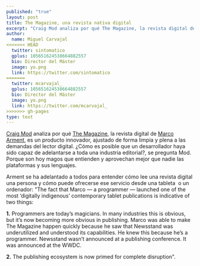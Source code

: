 ```yaml
---
published: "true"
layout: post
title: The Magazine, una revista nativa digital
excerpt: "Craig Mod analiza por qué The Magazine, la revista digital de Marco Arment, es un producto innovador, ajustado de forma limpia y plena a las demandas del lector digital. ¿Cómo es posible que un desarrollador haya sido capaz de adelantarse a toda una industria editorial?, se pregunta Mod. Porque son hoy magos que entienden y aprovechan mejor que nadie las plataformas y sus lenguajes." 
author:
  name: Miguel Carvajal
<<<<<<< HEAD
  twitter: sintomatico
  gplus: 105651624538664882557 
  bio: Director del Máster
  image: yo.png
  link: https://twitter.com/sintomatico
=======
  twitter: mcarvajal_
  gplus: 105651624538664882557 
  bio: Director del Máster
  image: yo.png
  link: https://twitter.com/mcarvajal_
>>>>>>> gh-pages
type: text
---
```

[Craig Mod](http://craigmod.com/journal/subcompact_publishing/ "Ensayo sobre las publicaciones digitales") analiza por qué [The Magazine](http://the-magazine.org/ "The Magazine"), la revista digital de [Marco Arment](http://www.marco.org/ "Marco Arment"), es un producto innovador, ajustado de forma limpia y plena a las demandas del lector digital. ¿Cómo es posible que un desarrollador haya sido capaz de adelantarse a toda una industria editorial?, se pregunta Mod. Porque son hoy magos que entienden y aprovechan mejor que nadie las plataformas y sus lenguajes.

Arment se ha adelantado a todos para entender cómo lee una revista digital una persona y cómo puede ofrecerse ese servicio desde una tableta  o un ordenador: "The fact that Marco — a programmer — launched one of the most ‘digitally indigenous’ contemporary tablet publications is indicative of two things: 

**1.** Programmers are today’s magicians. In many industries this is obvious, but it’s now becoming more obvious in publishing. Marco was able to make The Magazine happen quickly because he saw that Newsstand was underutilized and understood its capabilities. He knew this because he’s a programmer. Newsstand wasn’t announced at a publishing conference. It was announced at the WWDC. 

**2.** The publishing ecosystem is now primed for complete disruption".
